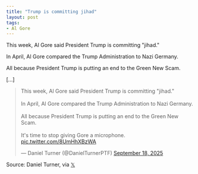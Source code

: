 ```yaml
---
title: "Trump is committing jihad"
layout: post
tags:
- Al Gore
---
```


This week, Al Gore said President Trump is committing "jihad."

In April, Al Gore compared the Trump Administration to Nazi Germany.

All because President Trump is putting an end to the Green New Scam.

[...]

<blockquote class="twitter-tweet"><p lang="en" dir="ltr">This week, Al Gore said President Trump is committing &quot;jihad.&quot;<br><br>In April, Al Gore compared the Trump Administration to Nazi Germany.<br><br>All because President Trump is putting an end to the Green New Scam.<br><br>It&#39;s time to stop giving Gore a microphone. <a href="https://t.co/8UmHhXBzWA">pic.twitter.com/8UmHhXBzWA</a></p>&mdash; Daniel Turner (@DanielTurnerPTF) <a href="https://twitter.com/DanielTurnerPTF/status/1968813526631186584?ref_src=twsrc%5Etfw">September 18, 2025</a></blockquote> <script async src="https://platform.twitter.com/widgets.js" charset="utf-8"></script>

Source: Daniel Turner, via [𝕏](https://x.com)
